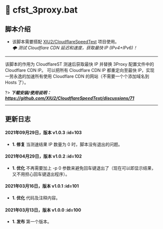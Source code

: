 # 📑 cfst_3proxy.bat

## 脚本介绍

- 该脚本需要搭配 [XIU2/CloudflareSpeedTest](https://github.com/XIU2/CloudflareSpeedTest) 项目使用。  
_🌩 测试 Cloudflare CDN 延迟和速度，获取最快 IP (IPv4+IPv6)！_

****

该脚本的作用为 CloudflareST 测速后获取最快 IP 并替换 3Proxy 配置文件中的 Cloudflare CDN IP。
可以把所有 Cloudflare CDN IP 都重定向至最快 IP，实现一劳永逸的加速所有使用 Cloudflare CDN 的网站（不需要一个个添加域名到 Hosts 了）。

?> ***下载安装/使用说明：https://github.com/XIU2/CloudflareSpeedTest/discussions/71***

****

## 更新日志

#### 2021年09月29日，版本 v1.0.3 :id=103
 - **1. 修复** 当测速结果 IP 数量为 0 时，脚本没有退出的问题。  

#### 2021年04月29日，版本 v1.0.2 :id=102
 - **1. 优化** 不再需要加上 -p 0 参数来避免回车键退出了（现在可以即显示结果，又不用担心回车键退出程序）。  

#### 2021年03月16日，版本 v1.0.1 :id=101
 - **1. 优化** 代码及注释内容。  

#### 2021年03月13日，版本 v1.0.0 :id=100
 - **1. 发布** 第一个版本。  